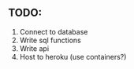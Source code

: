 ## TODO:
1. Connect to database
2. Write sql functions
3. Write api
4. Host to heroku (use containers?)